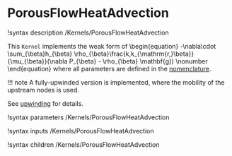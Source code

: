 # PorousFlowHeatAdvection
!syntax description /Kernels/PorousFlowHeatAdvection

This `Kernel` implements the weak form of
\begin{equation}
  -\nabla\cdot \sum_{\beta}h_{\beta} \rho_{\beta}\frac{k\,k_{\mathrm{r,}\beta}}{\mu_{\beta}}(\nabla P_{\beta} - \rho_{\beta} \mathbf{g})
  \nonumber
\end{equation}
where all parameters are defined in the [nomenclature](/porous_flow/nomenclature.md).

!!! note
    A fully-upwinded version is implemented, where the mobility of the upstream nodes is used.

See [upwinding](/porous_flow/upwinding.md) for details.

!syntax parameters /Kernels/PorousFlowHeatAdvection

!syntax inputs /Kernels/PorousFlowHeatAdvection

!syntax children /Kernels/PorousFlowHeatAdvection
